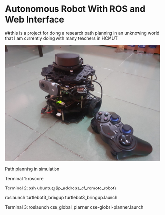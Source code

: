 # Autonomous Robot With ROS and Web Interface

##this is a project for doing a research path planning in an unknowing world that I am currently doing with many teachers in HCMUT

![](robot.jpg)

Path planning in simulation

Terminal 1:
roscore

Terminal 2:
ssh ubuntu@{ip_address_of_remote_robot}

roslaunch turtlebot3_bringup turtlebot3_bringup.launch

Terminal 3:
roslaunch cse_global_planner cse-global-planner.launch
